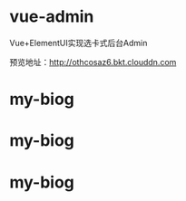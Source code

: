 # vue-admin
Vue+ElementUI实现选卡式后台Admin

预览地址：http://othcosaz6.bkt.clouddn.com
# my-biog
# my-biog
# my-biog
